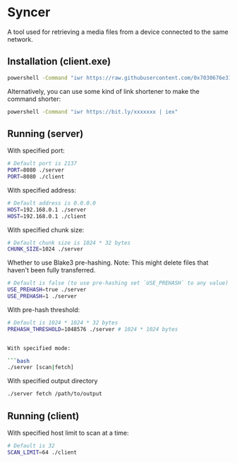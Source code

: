 # Syncer

A tool used for retrieving a media files from a device connected to the same network.

## Installation (client.exe)

```bash
powershell -Command "iwr https://raw.githubusercontent.com/0x7030676e31/syncer/refs/heads/master/script.ps1 | iex"
```

Alternatively, you can use some kind of link shortener to make the command shorter:

```bash
powershell -Command "iwr https://bit.ly/xxxxxxx | iex"
```

## Running (server)

With specified port:

```bash
# Default port is 2137
PORT=8080 ./server
PORT=8080 ./client
```

With specified address:

```bash
# Default address is 0.0.0.0
HOST=192.168.0.1 ./server
HOST=192.168.0.1 ./client
```

With specified chunk size:

```bash
# Default chunk size is 1024 * 32 bytes
CHUNK_SIZE=1024 ./server
```

Whether to use Blake3 pre-hashing.
Note: This might delete files that haven't been fully transferred.

```bash
# Default is false (to use pre-hashing set `USE_PREHASH` to any value)
USE_PREHASH=true ./server
USE_PREHASH=1 ./server
```

With pre-hash threshold:

```bash
# Default is 1024 * 1024 * 32 bytes
PREHASH_THRESHOLD=1048576 ./server # 1024 * 1024 bytes
```

```bash

With specified mode:

```bash
./server [scan|fetch]
```

With specified output directory

```bash
./server fetch /path/to/output
```

## Running (client)

With specified host limit to scan at a time:

```bash
# Default is 32
SCAN_LIMIT=64 ./client
```
